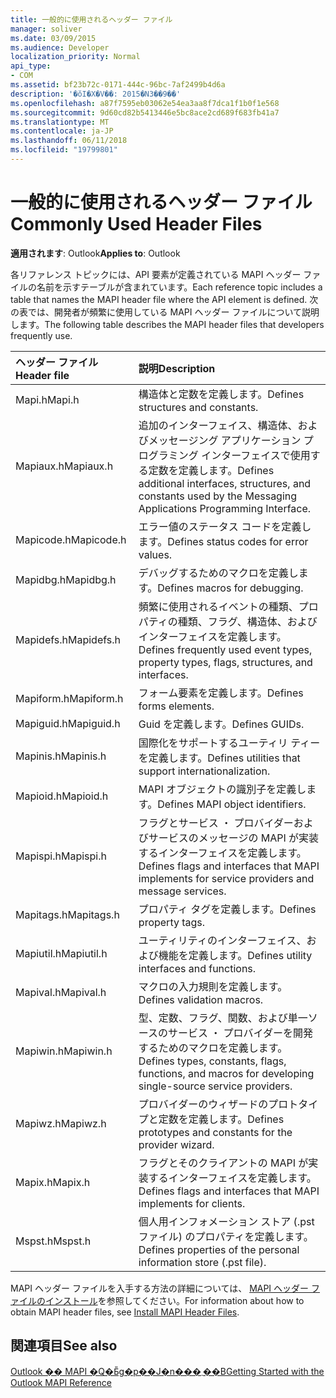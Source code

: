 ```yaml
---
title: 一般的に使用されるヘッダー ファイル
manager: soliver
ms.date: 03/09/2015
ms.audience: Developer
localization_priority: Normal
api_type:
- COM
ms.assetid: bf23b72c-0171-444c-96bc-7af2499b4d6a
description: '�ŏI�X�V��: 2015�N3��9��'
ms.openlocfilehash: a87f7595eb03062e54ea3aa8f7dca1f1b0f1e568
ms.sourcegitcommit: 9d60cd82b5413446e5bc8ace2cd689f683fb41a7
ms.translationtype: MT
ms.contentlocale: ja-JP
ms.lasthandoff: 06/11/2018
ms.locfileid: "19799801"
---
```

# <a name="commonly-used-header-files"></a><span data-ttu-id="66a63-103">一般的に使用されるヘッダー ファイル</span><span class="sxs-lookup"><span data-stu-id="66a63-103">Commonly Used Header Files</span></span>

  
  
<span data-ttu-id="66a63-104">**適用されます**: Outlook</span><span class="sxs-lookup"><span data-stu-id="66a63-104">**Applies to**: Outlook</span></span> 
  
<span data-ttu-id="66a63-105">各リファレンス トピックには、API 要素が定義されている MAPI ヘッダー ファイルの名前を示すテーブルが含まれています。</span><span class="sxs-lookup"><span data-stu-id="66a63-105">Each reference topic includes a table that names the MAPI header file where the API element is defined.</span></span> <span data-ttu-id="66a63-106">次の表では、開発者が頻繁に使用している MAPI ヘッダー ファイルについて説明します。</span><span class="sxs-lookup"><span data-stu-id="66a63-106">The following table describes the MAPI header files that developers frequently use.</span></span>
  
|<span data-ttu-id="66a63-107">**ヘッダー ファイル**</span><span class="sxs-lookup"><span data-stu-id="66a63-107">**Header file**</span></span>|<span data-ttu-id="66a63-108">**説明**</span><span class="sxs-lookup"><span data-stu-id="66a63-108">**Description**</span></span>|
|:-----|:-----|
|<span data-ttu-id="66a63-109">Mapi.h</span><span class="sxs-lookup"><span data-stu-id="66a63-109">Mapi.h</span></span>  <br/> |<span data-ttu-id="66a63-110">構造体と定数を定義します。</span><span class="sxs-lookup"><span data-stu-id="66a63-110">Defines structures and constants.</span></span>  <br/> |
|<span data-ttu-id="66a63-111">Mapiaux.h</span><span class="sxs-lookup"><span data-stu-id="66a63-111">Mapiaux.h</span></span>  <br/> |<span data-ttu-id="66a63-112">追加のインターフェイス、構造体、およびメッセージング アプリケーション プログラミング インターフェイスで使用する定数を定義します。</span><span class="sxs-lookup"><span data-stu-id="66a63-112">Defines additional interfaces, structures, and constants used by the Messaging Applications Programming Interface.</span></span>  <br/> |
|<span data-ttu-id="66a63-113">Mapicode.h</span><span class="sxs-lookup"><span data-stu-id="66a63-113">Mapicode.h</span></span>  <br/> |<span data-ttu-id="66a63-114">エラー値のステータス コードを定義します。</span><span class="sxs-lookup"><span data-stu-id="66a63-114">Defines status codes for error values.</span></span>  <br/> |
|<span data-ttu-id="66a63-115">Mapidbg.h</span><span class="sxs-lookup"><span data-stu-id="66a63-115">Mapidbg.h</span></span>  <br/> |<span data-ttu-id="66a63-116">デバッグするためのマクロを定義します。</span><span class="sxs-lookup"><span data-stu-id="66a63-116">Defines macros for debugging.</span></span>  <br/> |
|<span data-ttu-id="66a63-117">Mapidefs.h</span><span class="sxs-lookup"><span data-stu-id="66a63-117">Mapidefs.h</span></span>  <br/> |<span data-ttu-id="66a63-118">頻繁に使用されるイベントの種類、プロパティの種類、フラグ、構造体、およびインターフェイスを定義します。</span><span class="sxs-lookup"><span data-stu-id="66a63-118">Defines frequently used event types, property types, flags, structures, and interfaces.</span></span>  <br/> |
|<span data-ttu-id="66a63-119">Mapiform.h</span><span class="sxs-lookup"><span data-stu-id="66a63-119">Mapiform.h</span></span>  <br/> |<span data-ttu-id="66a63-120">フォーム要素を定義します。</span><span class="sxs-lookup"><span data-stu-id="66a63-120">Defines forms elements.</span></span>  <br/> |
|<span data-ttu-id="66a63-121">Mapiguid.h</span><span class="sxs-lookup"><span data-stu-id="66a63-121">Mapiguid.h</span></span>  <br/> |<span data-ttu-id="66a63-122">Guid を定義します。</span><span class="sxs-lookup"><span data-stu-id="66a63-122">Defines GUIDs.</span></span>  <br/> |
|<span data-ttu-id="66a63-123">Mapinis.h</span><span class="sxs-lookup"><span data-stu-id="66a63-123">Mapinis.h</span></span>  <br/> |<span data-ttu-id="66a63-124">国際化をサポートするユーティリ ティーを定義します。</span><span class="sxs-lookup"><span data-stu-id="66a63-124">Defines utilities that support internationalization.</span></span>  <br/> |
|<span data-ttu-id="66a63-125">Mapioid.h</span><span class="sxs-lookup"><span data-stu-id="66a63-125">Mapioid.h</span></span>  <br/> |<span data-ttu-id="66a63-126">MAPI オブジェクトの識別子を定義します。</span><span class="sxs-lookup"><span data-stu-id="66a63-126">Defines MAPI object identifiers.</span></span>  <br/> |
|<span data-ttu-id="66a63-127">Mapispi.h</span><span class="sxs-lookup"><span data-stu-id="66a63-127">Mapispi.h</span></span>  <br/> |<span data-ttu-id="66a63-128">フラグとサービス ・ プロバイダーおよびサービスのメッセージの MAPI が実装するインターフェイスを定義します。</span><span class="sxs-lookup"><span data-stu-id="66a63-128">Defines flags and interfaces that MAPI implements for service providers and message services.</span></span>  <br/> |
|<span data-ttu-id="66a63-129">Mapitags.h</span><span class="sxs-lookup"><span data-stu-id="66a63-129">Mapitags.h</span></span>  <br/> |<span data-ttu-id="66a63-130">プロパティ タグを定義します。</span><span class="sxs-lookup"><span data-stu-id="66a63-130">Defines property tags.</span></span>  <br/> |
|<span data-ttu-id="66a63-131">Mapiutil.h</span><span class="sxs-lookup"><span data-stu-id="66a63-131">Mapiutil.h</span></span>  <br/> |<span data-ttu-id="66a63-132">ユーティリティのインターフェイス、および機能を定義します。</span><span class="sxs-lookup"><span data-stu-id="66a63-132">Defines utility interfaces and functions.</span></span>  <br/> |
|<span data-ttu-id="66a63-133">Mapival.h</span><span class="sxs-lookup"><span data-stu-id="66a63-133">Mapival.h</span></span>  <br/> |<span data-ttu-id="66a63-134">マクロの入力規則を定義します。</span><span class="sxs-lookup"><span data-stu-id="66a63-134">Defines validation macros.</span></span>  <br/> |
|<span data-ttu-id="66a63-135">Mapiwin.h</span><span class="sxs-lookup"><span data-stu-id="66a63-135">Mapiwin.h</span></span>  <br/> |<span data-ttu-id="66a63-136">型、定数、フラグ、関数、および単一ソースのサービス ・ プロバイダーを開発するためのマクロを定義します。</span><span class="sxs-lookup"><span data-stu-id="66a63-136">Defines types, constants, flags, functions, and macros for developing single-source service providers.</span></span>  <br/> |
|<span data-ttu-id="66a63-137">Mapiwz.h</span><span class="sxs-lookup"><span data-stu-id="66a63-137">Mapiwz.h</span></span>  <br/> |<span data-ttu-id="66a63-138">プロバイダーのウィザードのプロトタイプと定数を定義します。</span><span class="sxs-lookup"><span data-stu-id="66a63-138">Defines prototypes and constants for the provider wizard.</span></span>  <br/> |
|<span data-ttu-id="66a63-139">Mapix.h</span><span class="sxs-lookup"><span data-stu-id="66a63-139">Mapix.h</span></span>  <br/> |<span data-ttu-id="66a63-140">フラグとそのクライアントの MAPI が実装するインターフェイスを定義します。</span><span class="sxs-lookup"><span data-stu-id="66a63-140">Defines flags and interfaces that MAPI implements for clients.</span></span>  <br/> |
|<span data-ttu-id="66a63-141">Mspst.h</span><span class="sxs-lookup"><span data-stu-id="66a63-141">Mspst.h</span></span>  <br/> |<span data-ttu-id="66a63-142">個人用インフォメーション ストア (.pst ファイル) のプロパティを定義します。</span><span class="sxs-lookup"><span data-stu-id="66a63-142">Defines properties of the personal information store (.pst file).</span></span>  <br/> |
   
<span data-ttu-id="66a63-143">MAPI ヘッダー ファイルを入手する方法の詳細については、 [MAPI ヘッダー ファイルのインストール](how-to-install-mapi-header-files.md)を参照してください。</span><span class="sxs-lookup"><span data-stu-id="66a63-143">For information about how to obtain MAPI header files, see [Install MAPI Header Files](how-to-install-mapi-header-files.md).</span></span>
  
## <a name="see-also"></a><span data-ttu-id="66a63-144">関連項目</span><span class="sxs-lookup"><span data-stu-id="66a63-144">See also</span></span>



[<span data-ttu-id="66a63-145">Outlook �� MAPI �Q�Ƃ̎g�p��J�n���܂��B</span><span class="sxs-lookup"><span data-stu-id="66a63-145">Getting Started with the Outlook MAPI Reference</span></span>](getting-started-with-the-outlook-mapi-reference.md)

